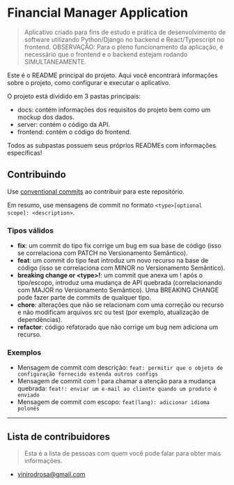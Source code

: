 # Financial Manager Application

> Aplicativo criado para fins de estudo e prática de desenvolvimento de software utilizando Python/Django no backend e React/Typescript no frontend.
> OBSERVAÇÃO: Para o pleno funcionamento da aplicação, é necessário que o frontend e o backend estejam rodando SIMULTANEAMENTE.

Este é o README principal do projeto. Aqui você encontrará informações sobre o projeto, como configurar e executar o aplicativo.

O projeto está dividido em 3 pastas principais:

- docs: contém informações dos requisitos do projeto bem como um mockup dos dados.
- server: contém o código da API.
- frontend: contém o código do frontend.

Todos as subpastas possuem seus próprios READMEs com informações específicas!

## Contribuindo

Use [conventional commits](https://www.conventionalcommits.org) ao contribuir para este repositório.

Em resumo, use mensagens de commit no formato `<type>[optional scope]: <description>`.

### Tipos válidos

- **fix**: um commit do tipo fix corrige um bug em sua base de código (isso se correlaciona com PATCH no Versionamento Semântico).
- **feat**: um commit do tipo feat introduz um novo recurso na base de código (isso se correlaciona com MINOR no Versionamento Semântico).
- **breaking change or \<type\>!**: um commit que anexa um ! após o tipo/escopo, introduz uma mudança de API quebrada (correlacionando com MAJOR no Versionamento Semântico). Uma BREAKING CHANGE pode fazer parte de commits de qualquer tipo.
- **chore**: alterações que não se relacionam com uma correção ou recurso e não modificam arquivos src ou test (por exemplo, atualização de dependências).
- **refactor**: código refatorado que não corrige um bug nem adiciona um recurso.

### Exemplos

- Mensagem de commit com descrição: `feat: permitir que o objeto de configuração fornecido estenda outros configs`
- Mensagem de commit com ! para chamar a atenção para a mudança quebrada: `feat!: enviar um e-mail ao cliente quando um produto é enviado`
- Mensagem de commit com escopo: `feat(lang): adicionar idioma polonês`

---------------

## Lista de contribuidores

> Esta é a lista de pessoas com quem você pode falar para obter mais informações.

- <vinirodrosa@gmail.com>
